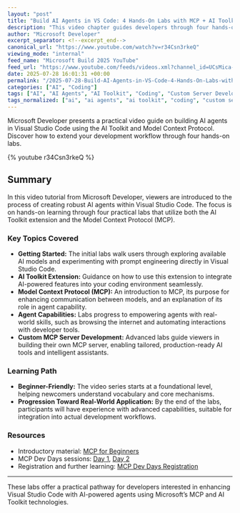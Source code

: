 ```yaml
---
layout: "post"
title: "Build AI Agents in VS Code: 4 Hands-On Labs with MCP + AI Toolkit"
description: "This video chapter guides developers through four hands-on labs leveraging the AI Toolkit extension and Model Context Protocol (MCP) in Visual Studio Code. Viewers learn to create AI agents with capabilities like web browsing and developer tool integration, advancing from model testing to custom MCP server development for real-world applications."
author: "Microsoft Developer"
excerpt_separator: <!--excerpt_end-->
canonical_url: "https://www.youtube.com/watch?v=r34Csn3rkeQ"
viewing_mode: "internal"
feed_name: "Microsoft Build 2025 YouTube"
feed_url: "https://www.youtube.com/feeds/videos.xml?channel_id=UCsMica-v34Irf9KVTh6xx-g"
date: 2025-07-28 16:01:31 +00:00
permalink: "/2025-07-28-Build-AI-Agents-in-VS-Code-4-Hands-On-Labs-with-MCP-AI-Toolkit.html"
categories: ["AI", "Coding"]
tags: ["AI", "AI Agents", "AI Toolkit", "Coding", "Custom Server Development", "Developer Tools", "MCP", "Model Context Protocol", "Practical Labs", "Prompt Engineering", "Videos", "Visual Studio Code", "Web Integration"]
tags_normalized: ["ai", "ai agents", "ai toolkit", "coding", "custom server development", "developer tools", "mcp", "model context protocol", "practical labs", "prompt engineering", "videos", "visual studio code", "web integration"]
---
```


Microsoft Developer presents a practical video guide on building AI agents in Visual Studio Code using the AI Toolkit and Model Context Protocol. Discover how to extend your development workflow through four hands-on labs.<!--excerpt_end-->

{% youtube r34Csn3rkeQ %}

## Summary

In this video tutorial from Microsoft Developer, viewers are introduced to the process of creating robust AI agents within Visual Studio Code. The focus is on hands-on learning through four practical labs that utilize both the AI Toolkit extension and the Model Context Protocol (MCP).

### Key Topics Covered

- **Getting Started:** The initial labs walk users through exploring available AI models and experimenting with prompt engineering directly in Visual Studio Code.
- **AI Toolkit Extension:** Guidance on how to use this extension to integrate AI-powered features into your coding environment seamlessly.
- **Model Context Protocol (MCP):** An introduction to MCP, its purpose for enhancing communication between models, and an explanation of its role in agent capability.
- **Agent Capabilities:** Labs progress to empowering agents with real-world skills, such as browsing the internet and automating interactions with developer tools.
- **Custom MCP Server Development:** Advanced labs guide viewers in building their own MCP server, enabling tailored, production-ready AI tools and intelligent assistants.

### Learning Path

- **Beginner-Friendly:** The video series starts at a foundational level, helping newcomers understand vocabulary and core mechanisms.
- **Progression Toward Real-World Application:** By the end of the labs, participants will have experience with advanced capabilities, suitable for integration into actual development workflows.

### Resources

- Introductory material: [MCP for Beginners](https://aka.ms/MCP-for-Beginners)
- MCP Dev Days sessions: [Day 1](https://aka.ms/MCPDevDays-Day1), [Day 2](https://aka.ms/MCPDevDays-Day2)
- Registration and further learning: [MCP Dev Days Registration](https://aka.ms/mcpdevdays)

---
These labs offer a practical pathway for developers interested in enhancing Visual Studio Code with AI-powered agents using Microsoft’s MCP and AI Toolkit technologies.
